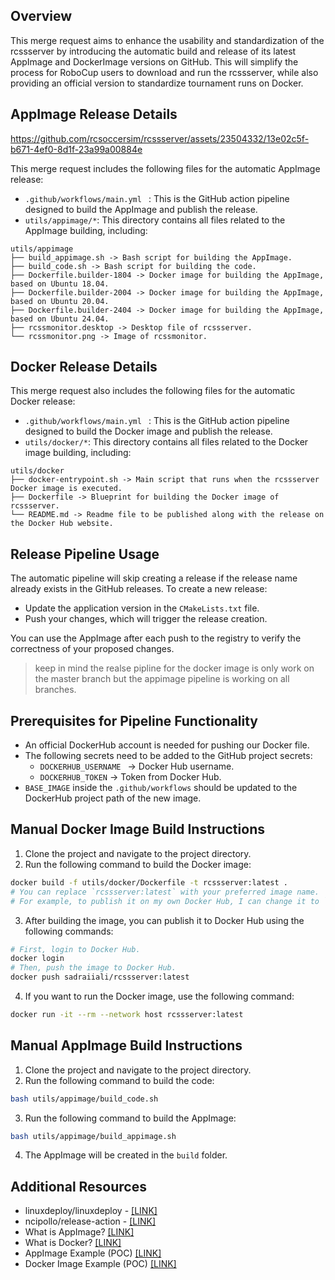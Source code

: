 ## Overview 
This merge request aims to enhance the usability and standardization of the rcssserver by introducing the automatic build and release of its latest AppImage and DockerImage versions on GitHub. This will simplify the process for RoboCup users to download and run the rcssserver, while also providing an official version to standardize tournament runs on Docker.

## AppImage Release Details
https://github.com/rcsoccersim/rcssserver/assets/23504332/13e02c5f-b671-4ef0-8d1f-23a99a00884e

This merge request includes the following files for the automatic AppImage release:

* `.github/workflows/main.yml ` : This is the GitHub action pipeline designed to build the AppImage and publish the release.
* `utils/appimage/*`: This directory contains all files related to the AppImage building, including:
 ```
utils/appimage
├── build_appimage.sh -> Bash script for building the AppImage.
├── build_code.sh -> Bash script for building the code.
├── Dockerfile.builder-1804 -> Docker image for building the AppImage, based on Ubuntu 18.04.
├── Dockerfile.builder-2004 -> Docker image for building the AppImage, based on Ubuntu 20.04.
├── Dockerfile.builder-2404 -> Docker image for building the AppImage, based on Ubuntu 24.04.
├── rcssmonitor.desktop -> Desktop file of rcssserver.
└── rcssmonitor.png -> Image of rcssmonitor.
```

## Docker Release Details

This merge request also includes the following files for the automatic Docker release:

* `.github/workflows/main.yml ` : This is the GitHub action pipeline designed to build the Docker image and publish the release.
* `utils/docker/*`: This directory contains all files related to the Docker image building, including:
 ```
utils/docker
├── docker-entrypoint.sh -> Main script that runs when the rcssserver Docker image is executed.
├── Dockerfile -> Blueprint for building the Docker image of rcssserver.
└── README.md -> Readme file to be published along with the release on the Docker Hub website.
```

## Release Pipeline Usage

The automatic pipeline will skip creating a release if the release name already exists in the GitHub releases. To create a new release:

* Update the application version in the `CMakeLists.txt` file.
* Push your changes, which will trigger the release creation.

You can use the AppImage after each push to the registry to verify the correctness of your proposed changes.

> keep in mind the realse pipline for the docker image is only work on the master branch but the appimage pipeline is working on all branches.

## Prerequisites for Pipeline Functionality

* An official DockerHub account is needed for pushing our Docker file.
* The following secrets need to be added to the GitHub project secrets:
   - `DOCKERHUB_USERNAME ` -> Docker Hub username.
   - `DOCKERHUB_TOKEN` -> Token from Docker Hub.
* `BASE_IMAGE` inside the `.github/workflows` should be updated to the DockerHub project path of the new image.

## Manual Docker Image Build Instructions
1. Clone the project and navigate to the project directory.
2. Run the following command to build the Docker image:

```bash
docker build -f utils/docker/Dockerfile -t rcssserver:latest .
# You can replace `rcssserver:latest` with your preferred image name.
# For example, to publish it on my own Docker Hub, I can change it to `sadraiiali/rcssserver:latest`.
```
3. After building the image, you can publish it to Docker Hub using the following commands:

```bash
# First, login to Docker Hub.
docker login
# Then, push the image to Docker Hub.
docker push sadraiiali/rcssserver:latest
```
4. If you want to run the Docker image, use the following command:

```bash
docker run -it --rm --network host rcssserver:latest
```

## Manual AppImage Build Instructions
1. Clone the project and navigate to the project directory.
2. Run the following command to build the code:

```bash
bash utils/appimage/build_code.sh
```
3. Run the following command to build the AppImage:

```bash
bash utils/appimage/build_appimage.sh
```
4. The AppImage will be created in the `build` folder.

## Additional Resources 
* linuxdeploy/linuxdeploy - [[LINK]](https://github.com/linuxdeploy/linuxdeploy)
* ncipollo/release-action - [[LINK]](https://github.com/ncipollo/release-action)
* What is AppImage? [[LINK]](https://docs.appimage.org/)
* What is Docker? [[LINK]](https://docs.docker.com/get-started/overview/)
* AppImage Example (POC) [[LINK]](https://github.com/sadraiiali/rcssmonitor-appimage/releases)
* Docker Image Example (POC) [[LINK]](https://hub.docker.com/r/sadraiiali/rcssserver)